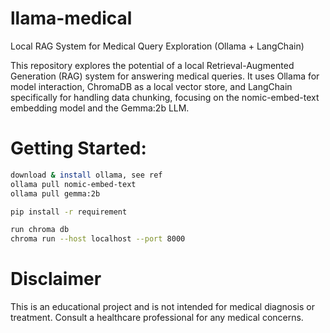 # llama-medical

Local RAG System for Medical Query Exploration (Ollama + LangChain)

This repository explores the potential of a local Retrieval-Augmented Generation (RAG) system for answering medical queries. It uses Ollama for model interaction,  ChromaDB as a local vector store, and LangChain specifically for handling data chunking, focusing on the nomic-embed-text embedding model and the Gemma:2b LLM.



# Getting Started:
```bash
download & install ollama, see ref
ollama pull nomic-embed-text
ollama pull gemma:2b

pip install -r requirement

run chroma db
chroma run --host localhost --port 8000
```

# Disclaimer
This is an educational project and is not intended for medical diagnosis or treatment. Consult a healthcare professional for any medical concerns.